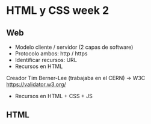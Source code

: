 # HTML y CSS week 2

## Web

-   Modelo cliente / servidor (2 capas de software)
-   Protocolo ambos: http / https
-   Identificar recursos: URL
-   Recursos en HTML

Creador Tim Berner-Lee (trabajaba en el CERN) -> W3C https://validator.w3.org/

-   Recursos en HTML + CSS + JS

## HTML

